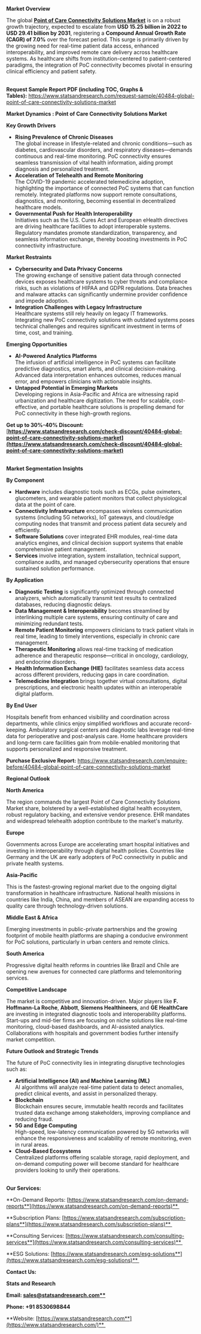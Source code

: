﻿**Market Overview**

The global [**Point of Care Connectivity Solutions Market**](https://www.statsandresearch.com/report/40484-global-point-of-care-connectivity-solutions-market) is on a robust growth trajectory, expected to escalate from **USD 15.25 billion in 2022 to USD 29.41 billion by 2031**, registering a **Compound Annual Growth Rate (CAGR) of 7.0%** over the forecast period. This surge is primarily driven by the growing need for real-time patient data access, enhanced interoperability, and improved remote care delivery across healthcare systems. As healthcare shifts from institution-centered to patient-centered paradigms, the integration of PoC connectivity becomes pivotal in ensuring clinical efficiency and patient safety.

\
**Request Sample Report PDF (including TOC, Graphs & Tables):** <https://www.statsandresearch.com/request-sample/40484-global-point-of-care-connectivity-solutions-market> 

**Market Dynamics : Point of Care Connectivity Solutions Market**

**Key Growth Drivers**

- **Rising Prevalence of Chronic Diseases**\
  The global increase in lifestyle-related and chronic conditions—such as diabetes, cardiovascular disorders, and respiratory diseases—demands continuous and real-time monitoring. PoC connectivity ensures seamless transmission of vital health information, aiding prompt diagnosis and personalized treatment.
- **Acceleration of Telehealth and Remote Monitoring**\
  The COVID-19 pandemic accelerated telemedicine adoption, highlighting the importance of connected PoC systems that can function remotely. Integrated platforms now support remote consultations, diagnostics, and monitoring, becoming essential in decentralized healthcare models.
- **Governmental Push for Health Interoperability**\
  Initiatives such as the U.S. Cures Act and European eHealth directives are driving healthcare facilities to adopt interoperable systems. Regulatory mandates promote standardization, transparency, and seamless information exchange, thereby boosting investments in PoC connectivity infrastructure.

**Market Restraints**

- **Cybersecurity and Data Privacy Concerns**\
  The growing exchange of sensitive patient data through connected devices exposes healthcare systems to cyber threats and compliance risks, such as violations of HIPAA and GDPR regulations. Data breaches and malware attacks can significantly undermine provider confidence and impede adoption.
- **Integration Challenges with Legacy Infrastructure**\
  Healthcare systems still rely heavily on legacy IT frameworks. Integrating new PoC connectivity solutions with outdated systems poses technical challenges and requires significant investment in terms of time, cost, and training.

**Emerging Opportunities**

- **AI-Powered Analytics Platforms**\
  The infusion of artificial intelligence in PoC systems can facilitate predictive diagnostics, smart alerts, and clinical decision-making. Advanced data interpretation enhances outcomes, reduces manual error, and empowers clinicians with actionable insights.
- **Untapped Potential in Emerging Markets**\
  Developing regions in Asia-Pacific and Africa are witnessing rapid urbanization and healthcare digitization. The need for scalable, cost-effective, and portable healthcare solutions is propelling demand for PoC connectivity in these high-growth regions.

**Get up to 30%-40% Discount:** [**https://www.statsandresearch.com/check-discount/40484-global-point-of-care-connectivity-solutions-market](https://www.statsandresearch.com/check-discount/40484-global-point-of-care-connectivity-solutions-market)**  

\
**Market Segmentation Insights**

**By Component**

- **Hardware** includes diagnostic tools such as ECGs, pulse oximeters, glucometers, and wearable patient monitors that collect physiological data at the point of care.
- **Connectivity Infrastructure** encompasses wireless communication systems (including 5G networks), IoT gateways, and cloud/edge computing nodes that transmit and process patient data securely and efficiently.
- **Software Solutions** cover integrated EHR modules, real-time data analytics engines, and clinical decision support systems that enable comprehensive patient management.
- **Services** involve integration, system installation, technical support, compliance audits, and managed cybersecurity operations that ensure sustained solution performance.

**By Application**

- **Diagnostic Testing** is significantly optimized through connected analyzers, which automatically transmit test results to centralized databases, reducing diagnostic delays.
- **Data Management & Interoperability** becomes streamlined by interlinking multiple care systems, ensuring continuity of care and minimizing redundant tests.
- **Remote Patient Monitoring** empowers clinicians to track patient vitals in real time, leading to timely interventions, especially in chronic care management.
- **Therapeutic Monitoring** allows real-time tracking of medication adherence and therapeutic response—critical in oncology, cardiology, and endocrine disorders.
- **Health Information Exchange (HIE)** facilitates seamless data access across different providers, reducing gaps in care coordination.
- **Telemedicine Integration** brings together virtual consultations, digital prescriptions, and electronic health updates within an interoperable digital platform.

**By End User**

Hospitals benefit from enhanced visibility and coordination across departments, while clinics enjoy simplified workflows and accurate record-keeping. Ambulatory surgical centers and diagnostic labs leverage real-time data for perioperative and post-analysis care. Home healthcare providers and long-term care facilities gain from mobile-enabled monitoring that supports personalized and responsive treatment.

**Purchase Exclusive Report:** <https://www.statsandresearch.com/enquire-before/40484-global-point-of-care-connectivity-solutions-market> 

**Regional Outlook**

**North America**

The region commands the largest Point of Care Connectivity Solutions Market share, bolstered by a well-established digital health ecosystem, robust regulatory backing, and extensive vendor presence. EHR mandates and widespread telehealth adoption contribute to the market's maturity.

**Europe**

Governments across Europe are accelerating smart hospital initiatives and investing in interoperability through digital health policies. Countries like Germany and the UK are early adopters of PoC connectivity in public and private health systems.

**Asia-Pacific**

This is the fastest-growing regional market due to the ongoing digital transformation in healthcare infrastructure. National health missions in countries like India, China, and members of ASEAN are expanding access to quality care through technology-driven solutions.

**Middle East & Africa**

Emerging investments in public-private partnerships and the growing footprint of mobile health platforms are shaping a conducive environment for PoC solutions, particularly in urban centers and remote clinics.

**South America**

Progressive digital health reforms in countries like Brazil and Chile are opening new avenues for connected care platforms and telemonitoring services.

**Competitive Landscape**

The market is competitive and innovation-driven. Major players like **F. Hoffmann-La Roche**, **Abbott**, **Siemens Healthineers**, and **GE HealthCare** are investing in integrated diagnostic tools and interoperability platforms. Start-ups and mid-tier firms are focusing on niche solutions like real-time monitoring, cloud-based dashboards, and AI-assisted analytics. Collaborations with hospitals and government bodies further intensify market competition.

**Future Outlook and Strategic Trends**

The future of PoC connectivity lies in integrating disruptive technologies such as:

- **Artificial Intelligence (AI) and Machine Learning (ML)**\
  AI algorithms will analyze real-time patient data to detect anomalies, predict clinical events, and assist in personalized therapy.
- **Blockchain**\
  Blockchain ensures secure, immutable health records and facilitates trusted data exchange among stakeholders, improving compliance and reducing fraud.
- **5G and Edge Computing**\
  High-speed, low-latency communication powered by 5G networks will enhance the responsiveness and scalability of remote monitoring, even in rural areas.
- **Cloud-Based Ecosystems**\
  Centralized platforms offering scalable storage, rapid deployment, and on-demand computing power will become standard for healthcare providers looking to unify their operations.

\
**Our Services:** 

**On-Demand Reports: [https://www.statsandresearch.com/on-demand-reports**](https://www.statsandresearch.com/on-demand-reports)** 

**Subscription Plans: [https://www.statsandresearch.com/subscription-plans**](https://www.statsandresearch.com/subscription-plans)** 

**Consulting Services: [https://www.statsandresearch.com/consulting-services**](https://www.statsandresearch.com/consulting-services)** 

**ESG Solutions: [https://www.statsandresearch.com/esg-solutions**](https://www.statsandresearch.com/esg-solutions)** 

**Contact Us:** 

**Stats and Research** 

**Email: [sales@statsandresearch.com**](mailto:sales@statsandresearch.com)** 

**Phone: +91 8530698844** 

**Website: [https://www.statsandresearch.com**](https://www.statsandresearch.com/)** 

